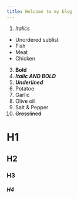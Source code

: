 ```yaml
---
title: Welcome to my blog
---
```


1. *Italics*
  * Unordered sublist
  * Fish
  * Meat
  * Chicken
3. **Bold**
4. ***Italic AND BOLD***
5. **_Underlined_**
  1. Potatoe 
  2. Garlic
  3. Olive oil
  4. Salt & Pepper
9. ~~Crosslined~~
# H1
## H2
### H3
##### H4

